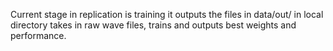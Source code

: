 
Current stage in replication is training 
it outputs the files in data/out/ in local directory
takes in raw wave files, trains and outputs best weights and performance. 